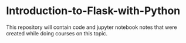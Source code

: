 # Introduction-to-Flask-with-Python
This repository will contain code and jupyter notebook notes that were created while doing courses on this topic.
